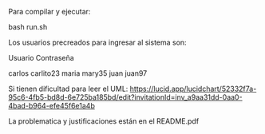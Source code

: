 Para compilar y ejecutar:

bash run.sh


Los usuarios precreados para ingresar al sistema son:

Usuario	Contraseña

carlos 		carlito23
maria 		mary35
juan 		juan97

Si tienen dificultad para leer el UML:
https://lucid.app/lucidchart/52332f7a-95c6-4fb5-bd8d-6e725ba185bd/edit?invitationId=inv_a9aa31dd-0aa0-4bad-b964-efe45f6e1a4b

La problematica y justificaciones están en el README.pdf
